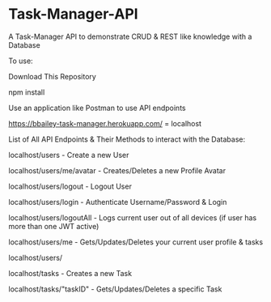 # Task-Manager-API
A Task-Manager API to demonstrate CRUD &amp; REST like knowledge with a Database

To use:

Download This Repository

npm install

Use an application like Postman to use API endpoints

https://bbailey-task-manager.herokuapp.com/ = localhost

List of All API Endpoints & Their Methods to interact with the Database:

localhost/users - Create a new User

localhost/users/me/avatar - Creates/Deletes a new Profile Avatar

localhost/users/logout - Logout User

localhost/users/login - Authenticate Username/Password & Login

localhost/users/logoutAll - Logs current user out of all devices (if user has more than one JWT active)

localhost/users/me - Gets/Updates/Deletes your current user profile & tasks

localhost/users/

localhost/tasks - Creates a new Task

localhost/tasks/"taskID" - Gets/Updates/Deletes a specific Task

 
